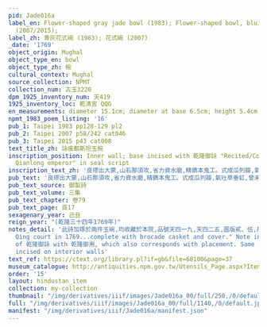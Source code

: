 ```yaml
---
pid: Jade016a
label_en: Flower-shaped gray jade bowl (1983); Flower-shaped bowl, bluish-grey jade
  (2007/2015);
label_zh: 青灰花式碗 (1983); 花式碗 (2007)
_date: '1769'
object_origin: Mughal
object_type_en: bowl
object_type_zh: 椀
cultural_context: Mughal
source_collection: NPMT
collection_num: 古玉3220
dpm_1925_inventory_num: 天419
1925_inventory_loc: 乾清宮 QQG
en_measurements: diameter 15.1cm; diameter at base 6.5cm; height 5.4cm
npmt_1983_poem_listing: '16'
pub_1: Taipei 1983 pp128-129 pl2
pub_2: Taipei 2007 p58/242 cat046
pub_3: Taipei 2015 p43 cat008
text_title_zh: 詠痕都斯坦玉椀
inscription_position: Inner wall; base incised with 乾隆御詠 "Recited/Composed by the
  Qianlong emperor" in seal script
inscription_text_zh: '良璆出大蒙,山石那須攻,省力資水磨,精鐫本鬼工。式成瓜列瓣,氣吐草垂虹,曾未三朡伐,貢原西旅同。 '
pub_text: '良璆出大蒙,山石那須攻,省力資水磨,精鐫本鬼工。式成瓜列瓣,氣吐草垂虹,曾未三朡伐(平定回部師未至痕都斯坦),貢原西旅同。 '
pub_text_source: 御製詩
pub_text_volume: 三集
pub_text_chapter: 卷79
pub_text_page: 頁17
sexagenary_year: 己丑
reign_year: "(乾隆三十四年1769年)"
notes_detail: '此詩加琢於兩件玉碗,均收藏於本院,品號天四一九,天四二五,圖版貳、伍,插圖36,35。 Taipei 2007 p. 242: "Entered
  Qing court in 1769...complete with brocade casket and cover." Note intriguing homophone
  of 乾隆御詠 with 乾隆御用, which also corresponds with placement. Same poem as Jade016a
  incised on interior walls'
text_ref: https://ctext.org/library.pl?if=gb&file=68100&page=37
museum_catalogue: http://antiquities.npm.gov.tw/Utensils_Page.aspx?ItemId=53643
order: '15'
layout: hindustan_item
collection: my-collection
thumbnail: "/img/derivatives/iiif/images/Jade016a_00/full/250,/0/default.jpg"
full: "/img/derivatives/iiif/images/Jade016a_00/full/1140,/0/default.jpg"
manifest: "/img/derivatives/iiif/Jade016a/manifest.json"
---
```

